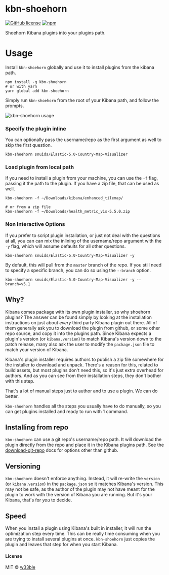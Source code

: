 # kbn-shoehorn

[![GitHub license](https://img.shields.io/badge/license-MIT-blue.svg)](https://raw.githubusercontent.com/w33ble/kbn-shoehorn/master/LICENSE)
[![npm](https://img.shields.io/npm/v/kbn-shoehorn.svg)](https://www.npmjs.com/package/kbn-shoehorn)

Shoehorn Kibana plugins into your plugins path.

# Usage

Install `kbn-shoehorn` globally and use it to install plugins from the kibana path.

```
npm install -g kbn-shoehorn
# or with yarn
yarn global add kbn-shoehorn
```

Simply run `kbn-shoehorn` from the root of your Kibana path, and follow the prompts.

![kbn-shoehorn usage](http://i.imgur.com/pAegdtw.png)

### Specify the plugin inline

You can optionally pass the username/repo as the first argument as well to skip the first question.

```
kbn-shoehorn snuids/Elastic-5.0-Country-Map-Visualizer
```

### Load plugin from local path

If you need to install a plugin from your machine, you can use the `-f` flag, passing it the path to the plugin. If you have a zip file, that can be used as well.

```
kbn-shoehorn -f ~/Downloads/kibana/enhanced_tilemap/

# or from a zip file
kbn-shoehorn -f ~/Downloads/health_metric_vis-5.5.0.zip
```

### Non Interactive Options

If you prefer to script plugin installation, or just not deal with the questions at all, you can can mix the inlining of the username/repo argument with the `-y` flag, which will assume defaults for all other questions.

```
kbn-shoehorn snuids/Elastic-5.0-Country-Map-Visualizer -y
```

By default, this will pull from the `master` branch of the repo. If you still need to specify a specific branch, you can do so using the `--branch` option.

```
kbn-shoehorn snuids/Elastic-5.0-Country-Map-Visualizer -y --branch=v5.1
```

## Why?

Kibana comes package with its own plugin installer, so why shoehorn plugins? The answer can be found simply by looking at the installation instructions on just about *every* third party Kibana plugin out there. All of them generally ask you to download the plugin from github, or some other repo source, and copy it into the plugins path. Since Kibana expects a plugin's version (or `kibana.version`) to match Kibana's version down to the patch release, many also ask the user to modify the `package.json` file to match your version of Kibana.

Kibana's plugin installer requires authors to publish a zip file somewhere for the installer to download and unpack. There's a reason for this, related to build assets, but most plugins don't need this, so it's just extra overhead for authors. And as you can see from their installation steps, they don't bother with this step.

That's a lot of manual steps just to author and to use a plugin. We can do better.

`kbn-shoehorn` handles all the steps you usually have to do manually, so you can get plugins installed and ready to run with 1 command.

## Installing from repo

`kbn-shoehorn` can use a git repo's username/repo path. It will download the plugin directly from the repo and place it in the Kibana plugins path. See the [download-git-repo](https://github.com/flipxfx/download-git-repo#examples) docs for options other than github.

## Versioning

`kbn-shoehorn` doesn't enforce anything. Instead, it will re-write the `version` (or `kibana.version`) in the `package.json` so it matches Kibana's version. This may not be safe, as the author of the plugin may not have meant for the plugin to work with the version of Kibana you are running. But it's your Kibana, that's for *you* to decide.

## Speed

When you install a plugin using Kibana's built in installer, it will run the optimization step every time. This can be really time consuming when you are trying to install several plugins at once. `kbn-shoehorn` just copies the plugin and leaves that step for when you start Kibana.

#### License

MIT © [w33ble](https://github.com/w33ble)